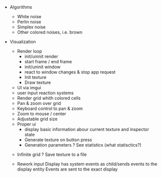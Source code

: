 * Algorithms
  - White noise
  - Perlin noise
  - Simplex noise
  - Other colored noises, i.e. brown

* Visualization
  + Render loop
    + init/uninit render
    + start frame / end frame
    + init/uninit window
    + react to window changes & stop app request
    + Init texture
    + Draw texture
  + UI via imgui
  + user input reaction systems
  + Render grid whith colored cells
  + Pan & zoom over grid
  + Keyboard control to pan & zoom
  + Zoom to mouse / center
  + Adjustable grid size
  * Proper ui
    + display basic information abour current texture and inspector state
    + Generate texture on button press
    - Generation parameters
    ? See statistics (what statisctics?)
  - Infinite grid
  ? Save texture to a file

  - Rework input
    Display has system events as child/sends events to the display entity
    Events are sent to the exact display

